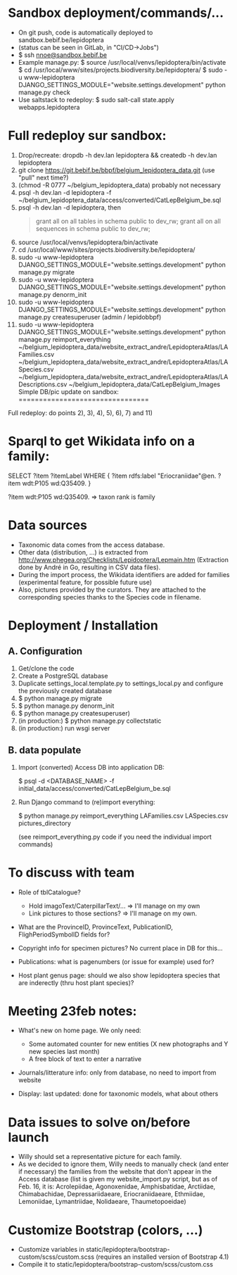 Sandbox deployment/commands/...
===============================

- On git push, code is automatically deployed to sandbox.bebif.be/lepidoptera
- (status can be seen in GitLab, in "CI/CD->Jobs")
- $ ssh nnoe@sandbox.bebif.be
- Example manage.py:
    $ source /usr/local/venvs/lepidoptera/bin/activate
    $ cd /usr/local/www/sites/projects.biodiversity.be/lepidoptera/
    $ sudo -u www-lepidoptera DJANGO_SETTINGS_MODULE="website.settings.development" python manage.py check
- Use saltstack to redeploy:
    $ sudo salt-call state.apply webapps.lepidoptera

Full redeploy sur sandbox:
==========================

1) Drop/recreate: dropdb -h dev.lan lepidoptera && createdb -h dev.lan lepidoptera
2) git clone https://git.bebif.be/bbpf/belgium_lepidoptera_data.git  (use "pull" next time?)
3) (chmod -R 0777 ~/belgium_lepidoptera_data) probably not necessary
4) psql -h dev.lan -d lepidoptera -f ~/belgium_lepidoptera_data/access/converted/CatLepBelgium_be.sql
5) psql -h dev.lan -d lepidoptera, then
    > grant all on all tables in schema public to dev_rw;
    > grant all on all sequences in schema public to dev_rw;
6) source /usr/local/venvs/lepidoptera/bin/activate
7) cd /usr/local/www/sites/projects.biodiversity.be/lepidoptera/
8) sudo -u www-lepidoptera DJANGO_SETTINGS_MODULE="website.settings.development" python manage.py migrate
9) sudo -u www-lepidoptera DJANGO_SETTINGS_MODULE="website.settings.development" python manage.py denorm_init
10) sudo -u www-lepidoptera DJANGO_SETTINGS_MODULE="website.settings.development" python manage.py createsuperuser (admin / lepidobbpf)
11) sudo -u www-lepidoptera DJANGO_SETTINGS_MODULE="website.settings.development" python manage.py reimport_everything ~/belgium_lepidoptera_data/website_extract_andre/LepidopteraAtlas/LAFamilies.csv ~/belgium_lepidoptera_data/website_extract_andre/LepidopteraAtlas/LASpecies.csv ~/belgium_lepidoptera_data/website_extract_andre/LepidopteraAtlas/LADescriptions.csv  ~/belgium_lepidoptera_data/CatLepBelgium_Images
Simple DB/pic update on sandbox:
================================

Full redeploy: do points 2), 3), 4), 5), 6), 7) and 11)


Sparql to get Wikidata info on a family:
========================================

SELECT ?item ?itemLabel WHERE {
  ?item rdfs:label "Eriocraniidae"@en.
  ?item wdt:P105 wd:Q35409.
}

?item wdt:P105 wd:Q35409. => taxon rank is family


Data sources
============

- Taxonomic data comes from the access database.
- Other data (distribution, ...) is extracted from http://www.phegea.org/Checklists/Lepidoptera/Lepmain.htm
  (Extraction done by André in Go, resulting in CSV data files).
- During the import process, the Wikidata identifiers are added for families (experimental feature, for possible future use)
- Also, pictures provided by the curators. They are attached to the corresponding species thanks to the Species code in filename.


Deployment / Installation
=========================

A. Configuration
----------------

1) Get/clone the code
2) Create a PostgreSQL database
3) Duplicate settings_local.template.py to settings_local.py and configure the previously created database
4) $ python manage.py migrate
5) $ python manage.py denorm_init
6) $ python manage.py createsuperuser)
7) (in production:) $ python manage.py collectstatic
8) (in production:) run wsgi server

B. data populate
----------------
    
1) Import (converted) Access DB into application DB:

    $ psql -d <DATABASE_NAME> -f initial_data/access/converted/CatLepBelgium_be.sql

2) Run Django command to (re)import everything:

    $ python manage.py reimport_everything LAFamilies.csv LASpecies.csv pictures_directory

    (see reimport_everything.py code if you need the individual import commands)
    
To discuss with team
====================

- Role of tblCatalogue?
    - Hold imagoText/CaterpillarText/... => I'll manage on my own
    - Link pictures to those sections? => I'll manage on my own.
- What are the ProvinceID, ProvinceText, PublicationID, FlighPeriodSymbolID fields for?

- Copyright info for specimen pictures? No current place in DB for this...

- Publications: what is pagenumbers (or issue for example) used for?
- Host plant genus page: should we also show lepidoptera species that are inderectly (thru host plant species)?

Meeting 23feb notes:
====================

- What's new on home page. We only need:
    - Some automated counter for new entities (X new photographs and Y new species last month)
    - A free block of text to enter a narrative

 - Journals/litterature info: only from database, no need to import from website
 - Display: last updated: done for taxonomic models, what about others
 

Data issues to solve on/before launch
=====================================

- Willy should set a representative picture for each family.
- As we decided to ignore them, Willy needs to manually check (and enter if necessary) the families from the website 
that don't appear in the Access database (list is given my website_import.py script, but as of Feb. 16, it is: Acrolepiidae, 
Agonoxenidae, Amphisbatidae, Arctiidae, Chimabachidae, Depressariidaeare, Eriocraniidaeare, Ethmiidae, Lemoniidae, Lymantriidae, 
Nolidaeare, Thaumetopoeidae)

Customize Bootstrap (colors, ...)
=================================

- Customize variables in static/lepidoptera/bootstrap-custom/scss/custom.scss (requires an installed version of Bootstrap 4.1)
- Compile it to static/lepidoptera/bootstrap-custom/scss/custom.css
